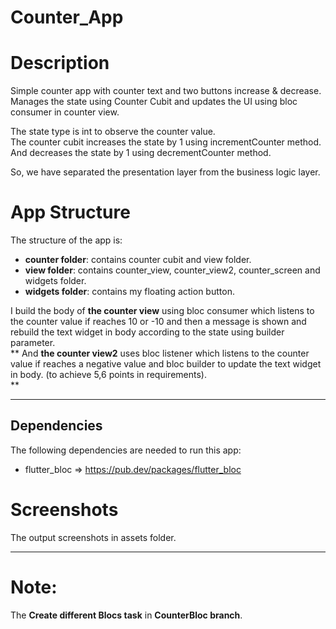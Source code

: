 # Counter_App

# Description

Simple counter app with counter text and two buttons increase & decrease.             
Manages the state using Counter Cubit and updates the UI using bloc consumer in counter view.

The state type is int to observe the counter value.      
The counter cubit increases the state by 1 using incrementCounter method.    
And decreases the state by 1 using decrementCounter method.    

So, we have separated the presentation layer from the business logic layer.         

# App Structure

The structure of the app is:             
- **counter folder**: contains counter cubit and view folder.     
- **view folder**: contains counter_view, counter_view2, counter_screen and widgets folder.      
- **widgets folder**: contains my floating action button.    

I build the body of **the counter view** using bloc consumer which listens to the counter value if reaches 10 or -10 and
then a message is shown and
rebuild the text widget in body according to the state using builder parameter.       
**
And **the counter view2** uses bloc listener which listens to the counter value if
reaches a negative value and bloc builder to update the text widget in body. (to achieve 5,6 points in requirements).      
**

------------------

## Dependencies

The following dependencies are needed to run this app:

- flutter_bloc  => https://pub.dev/packages/flutter_bloc

# Screenshots

The output screenshots in assets folder.

------------------

# Note: 

The **Create different Blocs task** in **CounterBloc branch**.

